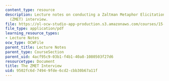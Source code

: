 ```yaml
---
content_type: resource
description: Lecture notes on conducting a Zaltman Metaphor Elicitation Technique
  (ZMET) interview.
file: https://ol-ocw-studio-app-production.s3.amazonaws.com/courses/15-821-listening-to-the-customer-fall-2002/9502fc6d74949fde6cd2cbb30b67a11f_bostonbeer.pdf
file_type: application/pdf
learning_resource_types:
- Lecture Notes
ocw_type: OCWFile
parent_title: Lecture Notes
parent_type: CourseSection
parent_uid: 4acf95c9-03b1-f4b1-40a8-1080503f27d6
resourcetype: Document
title: The ZMET Interview
uid: 9502fc6d-7494-9fde-6cd2-cbb30b67a11f
---
```

